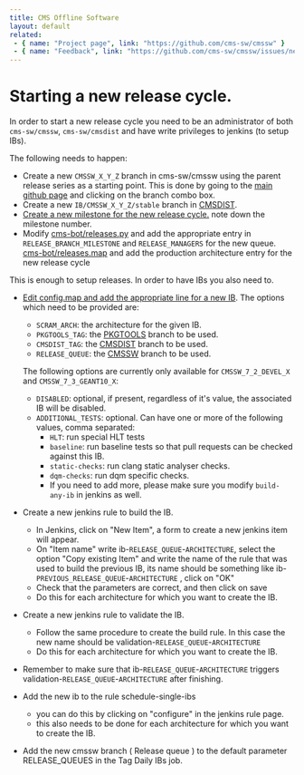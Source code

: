 ```yaml
---
title: CMS Offline Software
layout: default
related:
 - { name: "Project page", link: "https://github.com/cms-sw/cmssw" }
 - { name: "Feedback", link: "https://github.com/cms-sw/cmssw/issues/new" }
---
```

# Starting a new release cycle.

In order to start a new release cycle you need to be an administrator of both 
`cms-sw/cmssw`, `cms-sw/cmsdist` and have write privileges to jenkins (to setup IBs).

The following needs to happen:

- Create a new `CMSSW_X_Y_Z` branch in cms-sw/cmssw using the parent release
  series as a starting point. This is done by going to the [main github page](https://github.com/cms-sw/cmssw)
  and clicking on the branch combo box.
- Create a new `IB/CMSSW_X_Y_Z/stable` branch in [CMSDIST](https://github.com/cms-sw/cmsdist).
- [Create a new milestone for the new release
  cycle.](https://github.com/cms-sw/cmssw/milestones/new) note down the
  milestone number.
- Modify
  [cms-bot/releases.py](https://github.com/cms-sw/cms-bot/edit/master/releases.py)
  and add the appropriate entry in `RELEASE_BRANCH_MILESTONE` and `RELEASE_MANAGERS` for the new queue.
  [cms-bot/releases.map](https://github.com/cms-sw/cms-bot/edit/master/releases.map)
  and add the production architecture entry for the new release cycle


This is enough to setup releases. In order to have IBs you also need to.

- [Edit config.map and add the appropriate line for a new
  IB](https://github.com/cms-sw/cms-bot/edit/master/config.map).
  The options which need to be provided are:
  - `SCRAM_ARCH`: the architecture for the given IB.
  - `PKGTOOLS_TAG`: the [PKGTOOLS][] branch to be used.
  - `CMSDIST_TAG`: the [CMSDIST][] branch to be used.
  - `RELEASE_QUEUE`: the [CMSSW][] branch to be used.

  The following options are currently only available for `CMSSW_7_2_DEVEL_X` and `CMSSW_7_3_GEANT10_X`:

  - `DISABLED`: optional, if present, regardless of it's value, the associated IB will be disabled.
  - `ADDITIONAL_TESTS`: optional. Can have one or more of the following values, comma separated:
    - `HLT`: run special HLT tests
    - `baseline`: run baseline tests so that pull requests can be checked against this IB.
    - `static-checks`: run clang static analyser checks.
    - `dqm-checks`: run dqm specific checks.
    - If you need to add more, please make sure you modify `build-any-ib` in jenkins as well.

- Create a new jenkins rule to build the IB.
  - In Jenkins, click on "New Item", a form to create a new jenkins item will appear.
  - On "Item name" write ib-`RELEASE_QUEUE`-`ARCHITECTURE`, select the option "Copy existing Item" and write the name of     the rule that was used to build the previous IB, its name should be something like ib-`PREVIOUS_RELEASE_QUEUE`-`ARCHITECTURE` , click on "OK"
  - Check that the parameters are correct, and then click on save
  - Do this for each architecture for which you want to create the IB.

- Create a new jenkins rule to validate the IB.
  - Follow the same procedure to create the build rule. In this case the new name should be validation-`RELEASE_QUEUE`-`ARCHITECTURE`
  - Do this for each architecture for which you want to create the IB.
- Remember to make sure that ib-`RELEASE_QUEUE`-`ARCHITECTURE` triggers validation-`RELEASE_QUEUE`-`ARCHITECTURE` after finishing.
- Add the new ib to the rule schedule-single-ibs
  - you can do this by clicking on "configure" in the jenkins rule page.
  - this also needs to be done for each architecture for which you want to create the IB.
- Add the new cmssw branch ( Release queue ) to the default parameter RELEASE_QUEUES in the Tag Daily IBs job.

[CMSDIST]: https://github.com/cms-sw/cmsdist
[PKGTOOLS]: https://github.com/cms-sw/pkgtools
[CMSSW]: https://github.com/cms-sw/cmssw
